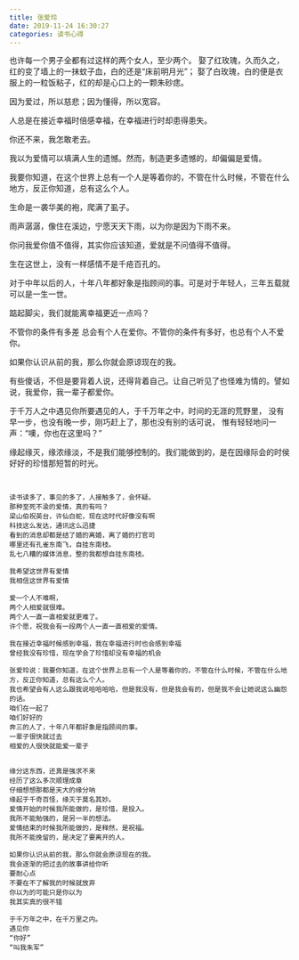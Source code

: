 ```yaml
---
title: 张爱玲
date: 2019-11-24 16:30:27
categories: 读书心得
---
```


也许每一个男子全都有过这样的两个女人，至少两个。
娶了红玫瑰，久而久之，红的变了墙上的一抹蚊子血，白的还是“床前明月光”；
娶了白玫瑰，白的便是衣服上的一粒饭粘子，红的却是心口上的一颗朱砂痣。

<!-- 我心口有朱砂痣，我床头有白月光 得不到的永远在搔动 真的是他妈的操蛋-->

因为爱过，所以慈悲；因为懂得，所以宽容。

人总是在接近幸福时倍感幸福，在幸福进行时却患得患失。

你还不来，我怎敢老去。

我以为爱情可以填满人生的遗憾。然而，制造更多遗憾的，却偏偏是爱情。

我要你知道，在这个世界上总有一个人是等着你的，不管在什么时候，不管在什么地方，反正你知道，总有这么个人。

生命是一袭华美的袍，爬满了虱子。

雨声潺潺，像住在溪边，宁愿天天下雨，以为你是因为下雨不来。

你问我爱你值不值得，其实你应该知道，爱就是不问值得不值得。

生在这世上，没有一样感情不是千疮百孔的。

对于中年以后的人，十年八年都好象是指顾间的事。可是对于年轻人，三年五载就可以是一生一世。

踮起脚尖，我们就能离幸福更近一点吗？

不管你的条件有多差 总会有个人在爱你。不管你的条件有多好，也总有个人不爱你。

如果你认识从前的我，那么你就会原谅现在的我。

有些傻话，不但是要背着人说，还得背着自己。让自己听见了也怪难为情的。譬如说，我爱你，我一辈子都爱你。

于千万人之中遇见你所要遇见的人，于千万年之中，时间的无涯的荒野里，
没有早一步，也没有晚一步，刚巧赶上了，那也没有别的话可说，
惟有轻轻地问一声：“噢，你也在这里吗？”

缘起缘灭，缘浓缘淡，不是我们能够控制的。我们能做到的，是在因缘际会的时侯好好的珍惜那短暂的时光。

```


读书读多了，事见的多了，人接触多了，会怀疑。
那种至死不渝的爱情，真的有吗？
梁山伯祝英台，许仙白蛇，现在这时代好像没有啊
科技这么发达，通讯这么迅捷
看到的消息却都是结了婚的离婚，离了婚的打官司
哪里还有孔雀东南飞，自挂东南枝。
乱七八糟的媒体消息，整的我都想自挂东南枝。

我希望这世界有爱情
我相信这世界有爱情

爱一个人不难啊，
两个人相爱就很难。
两个人一直一直相爱就更难了。
许个愿，祝我会有一段两个人一直一直相爱的爱情。

我在接近幸福时候感到幸福，我在幸福进行时也会感到幸福
曾经我没有珍惜，现在学会了珍惜却没有幸福的机会

张爱玲说：我要你知道，在这个世界上总有一个人是等着你的，不管在什么时候，不管在什么地方，反正你知道，总有这么个人。
我也希望会有人这么跟我说哈哈哈哈，但是我没有，但是我会有的，但是我不会让她说这么幽怨的话。
咱们在一起了
咱们好好的
奔三的人了，十年八年都好象是指顾间的事。
一辈子很快就过去
相爱的人很快就能爱一辈子


缘分这东西，还真是强求不来
经历了这么多次顺理成章
仔细想想那都是天大的缘分呐
缘起于千奇百怪，缘灭于莫名其妙。
爱情开始的时候我所能做的，是珍惜，是投入。
我所不能勉强的，是另一半的想法。
爱情结束的时候我所能做的，是释然，是祝福。
我所不能挽留的，是决定了要离开的人。

如果你认识从前的我，那么你就会原谅现在的我。
我会逐渐的把过去的故事讲给你听
要耐心点
不要在不了解我的时候就放弃
你以为的可能只是你以为
我其实真的很不错

于千万年之中，在千万里之内。
遇见你
“你好”
“叫我朱军”



```
